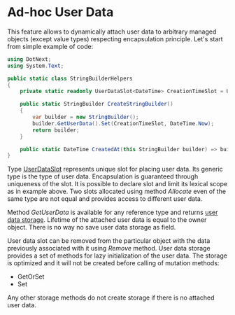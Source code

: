 Ad-hoc User Data
====
This feature allows to dynamically attach user data to arbitrary managed objects (except value types) respecting encapsulation principle. Let's start from simple example of code:
```csharp
using DotNext;
using System.Text;

public static class StringBuilderHelpers
{
    private static readonly UserDataSlot<DateTime> CreationTimeSlot = UserDataSlot<DateTime>.Allocate();

    public static StringBuilder CreateStringBuilder()
    {
        var builder = new StringBuilder();
        builder.GetUserData().Set(CreationTimeSlot, DateTime.Now);
        return builder;
    }

    public static DateTime CreatedAt(this StringBuilder builder) => builder.GetUserData().GetOrSet(CreationTimeSlot);
}

```
Type [UserDataSlot](../../api/DotNext.UserDataSlot-1.yml) represents unique slot for placing user data. Its generic type is the type of user data. Encapsulation is guaranteed through uniqueness of the slot. It is possible to declare slot and limit its lexical scope as in example above. Two slots allocated using method _Allocate_ even of the same type are not equal and provides access to different user data.

Method _GetUserData_ is available for any reference type and returns [user data storage](../../api/DotNext.UserDataStorage.yml). Lifetime of the attached user data is equal to the owner object. There is no way no save user data storage as field.

User data slot can be removed from the particular object with the data previously associated with it using _Remove_ method. User data storage provides a set of methods for lazy initialization of the user data. The storage is optimized and it will not be created before calling of mutation methods:
* GetOrSet
* Set

Any other storage methods do not create storage if there is no attached user data.
